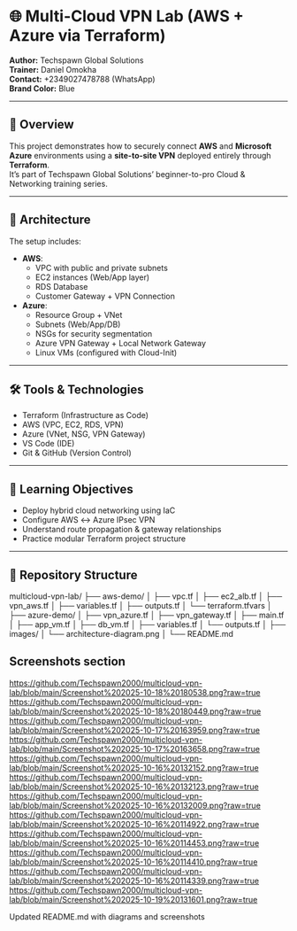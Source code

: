# 🌐 Multi-Cloud VPN Lab (AWS + Azure via Terraform)

**Author:** Techspawn Global Solutions  
**Trainer:** Daniel Omokha  
**Contact:** +2349027478788 (WhatsApp)  
**Brand Color:** Blue  

---

## 🚀 Overview
This project demonstrates how to securely connect **AWS** and **Microsoft Azure** environments using a **site-to-site VPN** deployed entirely through **Terraform**.  
It’s part of Techspawn Global Solutions’ beginner-to-pro Cloud & Networking training series.

---

## 🧩 Architecture
The setup includes:
- **AWS**:
  - VPC with public and private subnets  
  - EC2 instances (Web/App layer)  
  - RDS Database  
  - Customer Gateway + VPN Connection  
- **Azure**:
  - Resource Group + VNet  
  - Subnets (Web/App/DB)  
  - NSGs for security segmentation  
  - Azure VPN Gateway + Local Network Gateway  
  - Linux VMs (configured with Cloud-Init)

---

## 🛠️ Tools & Technologies
- Terraform (Infrastructure as Code)
- AWS (VPC, EC2, RDS, VPN)
- Azure (VNet, NSG, VPN Gateway)
- VS Code (IDE)
- Git & GitHub (Version Control)

---

## 🧠 Learning Objectives
- Deploy hybrid cloud networking using IaC  
- Configure AWS ↔ Azure IPsec VPN  
- Understand route propagation & gateway relationships  
- Practice modular Terraform project structure  

---

## 📁 Repository Structure
multicloud-vpn-lab/
├── aws-demo/
│ ├── vpc.tf
│ ├── ec2_alb.tf
│ ├── vpn_aws.tf
│ ├── variables.tf
│ ├── outputs.tf
│ └── terraform.tfvars
│
├── azure-demo/
│ ├── vpn_azure.tf
│ ├── vpn_gateway.tf
│ ├── main.tf
│ ├── app_vm.tf
│ ├── db_vm.tf
│ ├── variables.tf
│ └── outputs.tf
│
├── images/
│ └── architecture-diagram.png
│
└── README.md

##  Screenshots section
https://github.com/Techspawn2000/multicloud-vpn-lab/blob/main/Screenshot%202025-10-18%20180538.png?raw=true
https://github.com/Techspawn2000/multicloud-vpn-lab/blob/main/Screenshot%202025-10-18%20180449.png?raw=true
https://github.com/Techspawn2000/multicloud-vpn-lab/blob/main/Screenshot%202025-10-17%20163959.png?raw=true
https://github.com/Techspawn2000/multicloud-vpn-lab/blob/main/Screenshot%202025-10-17%20163658.png?raw=true
https://github.com/Techspawn2000/multicloud-vpn-lab/blob/main/Screenshot%202025-10-16%20132152.png?raw=true
https://github.com/Techspawn2000/multicloud-vpn-lab/blob/main/Screenshot%202025-10-16%20132123.png?raw=true
https://github.com/Techspawn2000/multicloud-vpn-lab/blob/main/Screenshot%202025-10-16%20132009.png?raw=true
https://github.com/Techspawn2000/multicloud-vpn-lab/blob/main/Screenshot%202025-10-16%20114922.png?raw=true
https://github.com/Techspawn2000/multicloud-vpn-lab/blob/main/Screenshot%202025-10-16%20114453.png?raw=true
https://github.com/Techspawn2000/multicloud-vpn-lab/blob/main/Screenshot%202025-10-16%20114410.png?raw=true
https://github.com/Techspawn2000/multicloud-vpn-lab/blob/main/Screenshot%202025-10-16%20114339.png?raw=true
https://github.com/Techspawn2000/multicloud-vpn-lab/blob/main/Screenshot%202025-10-19%20131601.png?raw=true

Updated README.md with diagrams and screenshots


